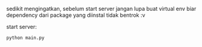 sedikit mengingatkan, sebelum start server jangan lupa buat virtual env biar dependency dari package yang diinstal tidak bentrok :v

start server:

```python main.py```